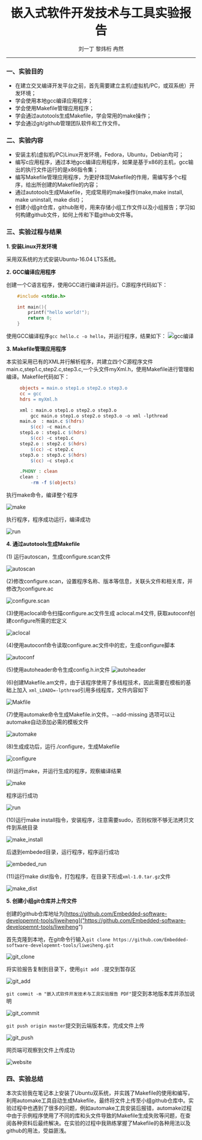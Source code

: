 ## **<center><font size=6>嵌入式软件开发技术与工具实验报告</font></center>**

<center><font>刘一丁 黎炜桁 冉然</font></center>

---

### **一、实验目的**

- 在建立交叉编译开发平台之前，首先需要建立主机(虚拟机/PC，或双系统）开发环境；
- 学会使用本地gcc编译应用程序；
- 学会使用Makefile管理应用程序；
- 学会通过autotools生成Makefile，学会常用的make操作；
- 学会通过git/github管理团队软件和工作文件。

### **二、实验内容**

- 安装主机(虚拟机/PC)Linux开发环境，Fedora，Ubuntu，Debian均可；
- 编写c应用程序，通过本地gcc编译应用程序，如果是基于x86的主机，gcc输出的执行文件运行的是x86指令集；
- 编写Makefile管理应用程序，为更好体现Makefile的作用，需编写多个c程序，给出所创建的Makefile的内容；
- 通过autotools生成Makefile，完成常用的make操作(make,make install, make uninstall, make dist)；
- 创建小组git仓库，github账号，用来存储小组工作文件以及小组报告；学习如何构建github文件，如何上传和下载github文件等。
  
### **三、实验过程与结果**

**1. 安装Linux开发环境**  

   采用双系统的方式安装Ubuntu-16.04 LTS系统。

**2. GCC编译应用程序**  

   创建一个C语言程序，使用GCC进行编译并运行。C源程序代码如下：

```C
    #include <stdio.h>

    int main(){
        printf("hello world!");
        return 0;
    }
```

   使用GCC编译程序`gcc hello.c -o hello`，并运行程序，结果如下：
   ![gcc编译](./picture/gcc.png)

**3. Makefile管理应用程序**

   本实验采用已有的XML并行解析程序，共建立四个C源程序文件main.c,step1.c,step2.c,step3.c,一个头文件myXml.h，使用Makefile进行管理和编译。Makefile代码如下：

   ```Makefile
        objects = main.o step1.o step2.o step3.o
        cc = gcc
        hdrs = myXml.h

        xml : main.o step1.o step2.o step3.o
            gcc main.o step1.o step2.o step3.o -o xml -lpthread
        main.o  : main.c $(hdrs)
            $(cc) -c main.c
        step1.o : step1.c $(hdrs)
            $(cc) -c step1.c
        step2.o : step2.c $(hdrs)
            $(cc) -c step2.c
        step3.o : step3.c $(hdrs)
            $(cc) -c step3.c

        .PHONY : clean
        clean :
            -rm -f $(objects)
   ```

   执行make命令，编译整个程序

   ![make](./picture/make.png)
   
   执行程序，程序成功运行，编译成功

   ![run](./picture/xml.png)

**4. 通过autotools生成Makefile**

   (1) 运行autoscan，生成configure.scan文件  

   ![autoscan](./picture/autoscan1.png)

   (2)修改configure.scan，设置程序名称、版本等信息，关联头文件和相关库，并修改为configure.ac  

   ![configure.scan](./picture/configure.png)

   (3)使用aclocal命令扫描configure.ac文件生成 aclocal.m4文件, 获取autoconf创建configure所需的宏定义  

   ![aclocal](./picture/aclocal.png)

   (4)使用autoconf命令读取configure.ac文件中的宏，生成configure脚本  

   ![autoconf](./picture/autoconf.png)

   (5)使用autoheader命令生成config.h.in文件
   ![autoheader](./picture/autoheader.png)

   (6)创建Makefile.am文件，由于该程序使用了多线程技术，因此需要在模板的基础上加入  `xml_LDADD=-lpthread`引用多线程库，文件内容如下  

   ![Makfile](./picture/makefile.png)

   (7)使用automake命令生成Makefile.in文件。--add-missing 选项可以让 automake自动添加必需的模板文件  

   ![automake](./picture/automake.png)

   (8)生成成功后，运行./configure，生成Makefile  

   ![configure](./picture/_configure.png)

   (9)运行make，并运行生成的程序，观察编译结果  

   ![make](./picture/make_success.png)

   程序运行成功  

   ![run](./picture/xml.png)
   
   (10)运行make install指令，安装程序，注意需要sudo，否则权限不够无法拷贝文件到系统目录  

   ![make_install](./picture/makeinstall.png)  

   后退到embeded目录，运行程序，程序运行成功  

   ![embeded_run](./picture/embededrun.png)

   (11)运行make dist指令，打包程序，在目录下形成`xml-1.0.tar.gz`文件  

   ![make_dist](./picture/makedist.png)

**5. 创建小组git仓库并上传文件**  

   创建的github仓库地址为[https://github.com/Embedded-software-developemnt-tools/liweiheng]("https://github.com/Embedded-software-developemnt-tools/liweiheng")  

   首先克隆到本地，在git命令行输入`git clone https://github.com/Embedded-software-developemnt-tools/liweiheng.git`  
   
   ![git_clone](./picture/gitclone.png)

   将实验报告复制到目录下，使用`git add .`提交到暂存区  

   ![git_add](./picture/gitadd.png)

   `git commit -m "嵌入式软件开发技术与工具实验报告 PDF"`提交到本地版本库并添加说明  

   ![git_commit](./picture/gitcommit.png)

   `git push origin master`提交到云端版本库，完成文件上传  

   ![git_push](./picture/gitpush.png)

   网页端可观察到文件上传成功  

   ![website](./picture/website.png)

### **四、实验总结**  

本次实验我在笔记本上安装了Ubuntu双系统，并实践了Makefile的使用和编写，利用automake工具自动生成Makefile，最终将文件上传至小组github仓库中。实验过程中也遇到了很多的问题，例如automake工具安装后报错，automake过程中由于示例程序使用了不同的库和头文件导致的Makefile生成失败等问题，在查阅各种资料后最终解决。在实验的过程中我熟练掌握了Makefile的各种用法以及github的用法，受益匪浅。
